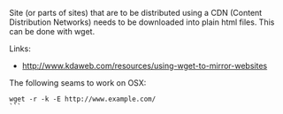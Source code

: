 Site (or parts of sites) that are to be distributed using a CDN (Content Distribution Networks) needs to be downloaded into plain html files. This can be done with wget.

Links:

 * http://www.kdaweb.com/resources/using-wget-to-mirror-websites

The following seams to work on OSX:

````
wget -r -k -E http://www.example.com/
```